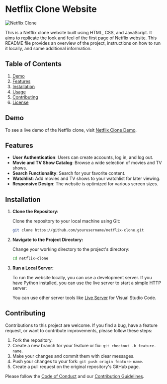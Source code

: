# Netflix Clone Website

![Netflix Clone](screenshot.png)

This is a Netflix clone website built using HTML, CSS, and JavaScript. It aims to replicate the look and feel of the first page of Netflix website. This README file provides an overview of the project, instructions on how to run it locally, and some additional information.

## Table of Contents

1. [Demo](#demo)
2. [Features](#features)
3. [Installation](#installation)
4. [Usage](#usage)
5. [Contributing](#contributing)
6. [License](#license)

## Demo

To see a live demo of the Netflix clone, visit [Netflix Clone Demo](https://your-demo-link-here.com).

## Features

- **User Authentication**: Users can create accounts, log in, and log out.
- **Movie and TV Show Catalog**: Browse a wide selection of movies and TV shows.
- **Search Functionality**: Search for your favorite content.
- **Watchlist**: Add movies and TV shows to your watchlist for later viewing.
- **Responsive Design**: The website is optimized for various screen sizes.

## Installation

1. **Clone the Repository:**

   Clone the repository to your local machine using Git:

   ```bash
   git clone https://github.com/yourusername/netflix-clone.git
   ```

2. **Navigate to the Project Directory:**

   Change your working directory to the project's directory:

   ```bash
   cd netflix-clone
   ```


3. **Run a Local Server:**

   To run the website locally, you can use a development server. If you have Python installed, you can use the live server to start a simple HTTP server:



   You can use other server tools like [Live Server](https://marketplace.visualstudio.com/items?itemName=ritwickdey.LiveServer) for Visual Studio Code.



## Contributing

Contributions to this project are welcome. If you find a bug, have a feature request, or want to contribute improvements, please follow these steps:

1. Fork the repository.
2. Create a new branch for your feature or fix: `git checkout -b feature-name`.
3. Make your changes and commit them with clear messages.
4. Push your changes to your fork: `git push origin feature-name`.
5. Create a pull request on the original repository's GitHub page.

Please follow the [Code of Conduct](CODE_OF_CONDUCT.md) and our [Contribution Guidelines](CONTRIBUTING.md).


